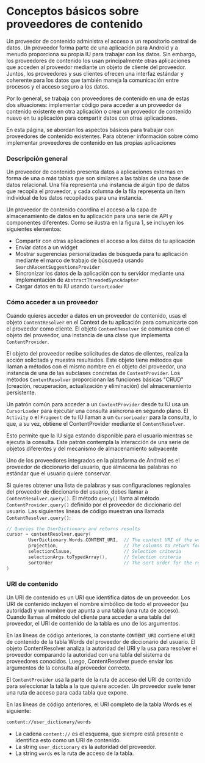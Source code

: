 # Conceptos básicos sobre proveedores de contenido

Un proveedor de contenido administra el acceso a un repositorio central de datos. Un proveedor forma parte de una aplicación para Android y a menudo proporciona su propia IU para trabajar con los datos. Sin embargo, los proveedores de contenido los usan principalmente otras aplicaciones que acceden al proveedor mediante un objeto de cliente del proveedor. Juntos, los proveedores y sus clientes ofrecen una interfaz estándar y coherente para los datos que también maneja la comunicación entre procesos y el acceso seguro a los datos.

Por lo general, se trabaja con proveedores de contenido en una de estas dos situaciones: implementar código para acceder a un proveedor de contenido existente en otra aplicación o crear un proveedor de contenido nuevo en tu aplicación para compartir datos con otras aplicaciones.

En esta página, se abordan los aspectos básicos para trabajar con proveedores de contenido existentes. Para obtener información sobre cómo implementar proveedores de contenido en tus propias aplicaciones

### Descripción general

Un proveedor de contenido presenta datos a aplicaciones externas en forma de una o más tablas que son similares a las tablas de una base de datos relacional. Una fila representa una instancia de algún tipo de datos que recopila el proveedor, y cada columna de la fila representa un ítem individual de los datos recopilados para una instancia.

Un proveedor de contenido coordina el acceso a la capa de almacenamiento de datos en tu aplicación para una serie de API y componentes diferentes. Como se ilustra en la figura 1, se incluyen los siguientes elementos:

- Compartir con otras aplicaciones el acceso a los datos de tu aplicación
- Enviar datos a un widget
- Mostrar sugerencias personalizadas de búsqueda para tu aplicación mediante el marco de trabajo de búsqueda usando `SearchRecentSuggestionsProvider`
- Sincronizar los datos de la aplicación con tu servidor mediante una implementación de `AbstractThreadedSyncAdapter`
- Cargar datos en tu IU usando `CursorLoader`

### Cómo acceder a un proveedor

Cuando quieres acceder a datos en un proveedor de contenido, usas el objeto `ContentResolver` en el Context de tu aplicación para comunicarte con el proveedor como cliente. El objeto `ContentResolver` se comunica con el objeto del proveedor, una instancia de una clase que implementa `ContentProvider`.

El objeto del proveedor recibe solicitudes de datos de clientes, realiza la acción solicitada y muestra resultados. Este objeto tiene métodos que llaman a métodos con el mismo nombre en el objeto del proveedor, una instancia de una de las subclases concretas de `ContentProvider`. Los métodos `ContentResolver` proporcionan las funciones básicas "CRUD" (creación, recuperación, actualización y eliminación) del almacenamiento persistente.

Un patrón común para acceder a un `ContentProvider` desde tu IU usa un `CursorLoader` para ejecutar una consulta asíncrona en segundo plano. El `Activity` o el `Fragment` de tu IU llaman a un `CursorLoader` para la consulta, lo que, a su vez, obtiene el ContentProvider mediante el `ContentResolver`.

Esto permite que la IU siga estando disponible para el usuario mientras se ejecuta la consulta. Este patrón contempla la interacción de una serie de objetos diferentes y del mecanismo de almacenamiento subyacente

Uno de los proveedores integrados en la plataforma de Android es el proveedor de diccionario del usuario, que almacena las palabras no estándar que el usuario quiere conservar.

Si quieres obtener una lista de palabras y sus configuraciones regionales del proveedor de diccionario del usuario, debes llamar a `ContentResolver.query()`. El método `query()` llama al método `ContentProvider.query()` definido por el proveedor de diccionario del usuario. Las siguientes líneas de código muestran una llamada `ContentResolver.query()`:

```kotlin
// Queries the UserDictionary and returns results
cursor = contentResolver.query(
        UserDictionary.Words.CONTENT_URI,  // The content URI of the words table
        projection,                        // The columns to return for each row
        selectionClause,                   // Selection criteria
        selectionArgs.toTypedArray(),      // Selection criteria
        sortOrder                          // The sort order for the returned rows
)
```

### URI de contenido

Un URI de contenido es un URI que identifica datos de un proveedor. Los URI de contenido incluyen el nombre simbólico de todo el proveedor (su autoridad) y un nombre que apunta a una tabla (una ruta de acceso). Cuando llamas al método del cliente para acceder a una tabla del proveedor, el URI de contenido de la tabla es uno de los argumentos.

En las líneas de código anteriores, la constante `CONTENT_URI` contiene el `URI` de contenido de la tabla Words del proveedor de diccionario del usuario. El objeto ContentResolver analiza la autoridad del URI y la usa para resolver el proveedor comparando la autoridad con una tabla del sistema de proveedores conocidos. Luego, ContentResolver puede enviar los argumentos de la consulta al proveedor correcto.

El `ContentProvider` usa la parte de la ruta de acceso del URI de contenido para seleccionar la tabla a la que quiere acceder. Un proveedor suele tener una ruta de acceso para cada tabla que expone.

En las líneas de código anteriores, el URI completo de la tabla Words es el siguiente:

```txt
content://user_dictionary/words
```

- La cadena `content://` es el esquema, que siempre está presente e identifica esto como un URI de contenido.
- La string `user_dictionary` es la autoridad del proveedor.
- La string `words` es la ruta de acceso de la tabla.